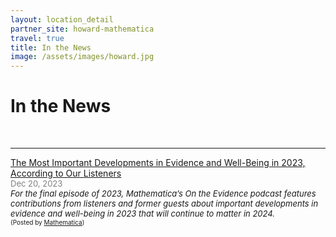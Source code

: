 ```yaml
---
layout: location_detail
partner_site: howard-mathematica
travel: true
title: In the News
image: /assets/images/howard.jpg
---
```


<h1 class="display-4">In the News</h1>
<br />

---
<u>The Most Important Developments in Evidence and Well-Being in 2023, According to Our Listeners</u>
<br><font color="grey"><font size="2">Dec 20, 2023</font></font> 
<br><i><font size = "2">For the final episode of 2023, Mathematica’s On the Evidence podcast features contributions from listeners and former guests about important developments in evidence and well-being in 2023 that will continue to matter in 2024.</font></i>
<br><font size = "1">(Posted by <a href="https://www.mathematica.org/blogs/the-most-important-developments-in-evidence-and-well-being-in-2023-according-to-our-listeners">Mathematica</a>)</font>
